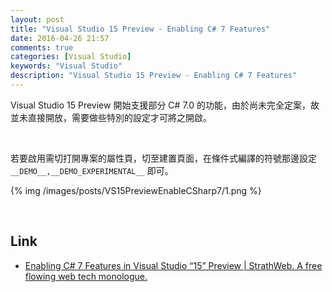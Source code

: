 ```yaml
---
layout: post
title: "Visual Studio 15 Preview - Enabling C# 7 Features"
date: 2016-04-26 21:57
comments: true
categories: [Visual Studio]
keywords: "Visual Studio"
description: "Visual Studio 15 Preview - Enabling C# 7 Features"
---
```


Visual Studio 15 Preview 開始支援部分 C# 7.0 的功能，由於尚未完全定案，故並未直接開放，需要做些特別的設定才可將之開啟。  

<!-- More -->

<br/>


若要啟用需切打開專案的屬性頁，切至建置頁面，在條件式編譯的符號那邊設定 `__DEMO__,__DEMO_EXPERIMENTAL__` 即可。  

{% img /images/posts/VS15PreviewEnableCSharp7/1.png %}

<br/>

Link
----
* [Enabling C# 7 Features in Visual Studio “15” Preview | StrathWeb. A free flowing web tech monologue.](http://www.strathweb.com/2016/03/enabling-c-7-features-in-visual-studio-15-preview/)
